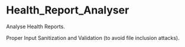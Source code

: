 # Health_Report_Analyser
Analyse Health Reports.

Proper Input Sanitization and Validation (to avoid file inclusion attacks).
